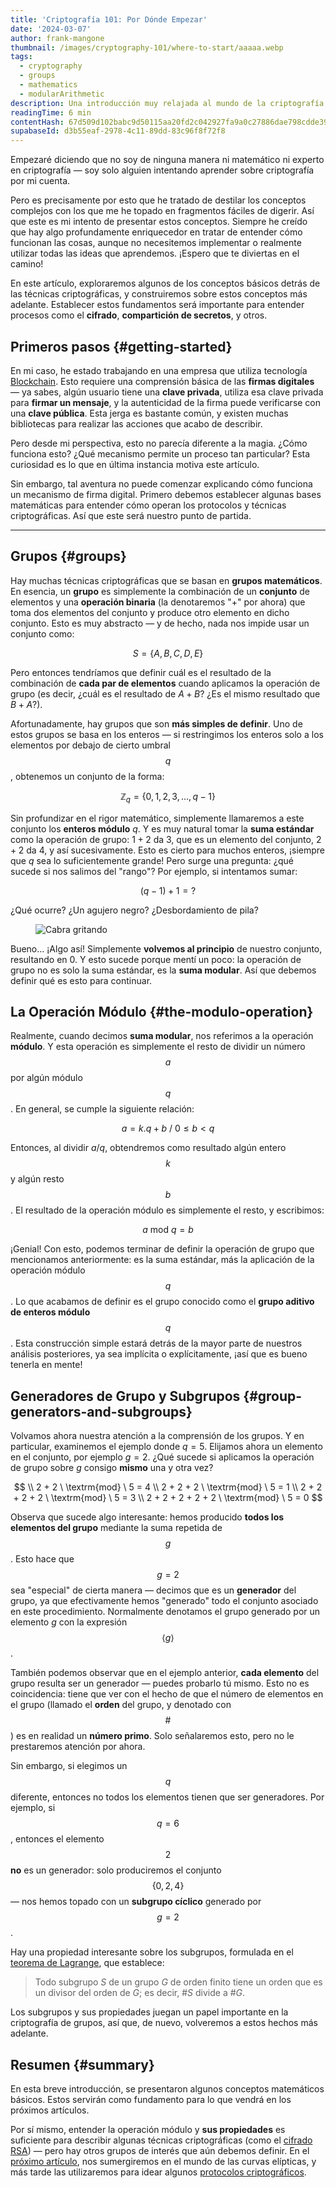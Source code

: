 ```yaml
---
title: 'Criptografía 101: Por Dónde Empezar'
date: '2024-03-07'
author: frank-mangone
thumbnail: /images/cryptography-101/where-to-start/aaaaa.webp
tags:
  - cryptography
  - groups
  - mathematics
  - modularArithmetic
description: Una introducción muy relajada al mundo de la criptografía
readingTime: 6 min
contentHash: 67d509d102babc9d50115aa20fd2c042927fa9a0c27886dae798cdde396d1d0c
supabaseId: d3b55eaf-2978-4c11-89dd-83c96f8f72f8
---
```


Empezaré diciendo que no soy de ninguna manera ni matemático ni experto en criptografía — soy solo alguien intentando aprender sobre criptografía por mi cuenta.

Pero es precisamente por esto que he tratado de destilar los conceptos complejos con los que me he topado en fragmentos fáciles de digerir. Así que este es mi intento de presentar estos conceptos. Siempre he creído que hay algo profundamente enriquecedor en tratar de entender cómo funcionan las cosas, aunque no necesitemos implementar o realmente utilizar todas las ideas que aprendemos. ¡Espero que te diviertas en el camino!

En este artículo, exploraremos algunos de los conceptos básicos detrás de las técnicas criptográficas, y construiremos sobre estos conceptos más adelante. Establecer estos fundamentos será importante para entender procesos como el **cifrado**, **compartición de secretos**, y otros.

## Primeros pasos {#getting-started}

En mi caso, he estado trabajando en una empresa que utiliza tecnología [Blockchain](/es/blog/blockchain-101/how-it-all-began). Esto requiere una comprensión básica de las **firmas digitales** — ya sabes, algún usuario tiene una **clave privada**, utiliza esa clave privada para **firmar un mensaje**, y la autenticidad de la firma puede verificarse con una **clave pública**. Esta jerga es bastante común, y existen muchas bibliotecas para realizar las acciones que acabo de describir.

Pero desde mi perspectiva, esto no parecía diferente a la magia. ¿Cómo funciona esto? ¿Qué mecanismo permite un proceso tan particular? Esta curiosidad es lo que en última instancia motiva este artículo.

Sin embargo, tal aventura no puede comenzar explicando cómo funciona un mecanismo de firma digital. Primero debemos establecer algunas bases matemáticas para entender cómo operan los protocolos y técnicas criptográficas. Así que este será nuestro punto de partida.

---

## Grupos {#groups}

Hay muchas técnicas criptográficas que se basan en **grupos matemáticos**. En esencia, un **grupo** es simplemente la combinación de un **conjunto** de elementos y una **operación binaria** (la denotaremos "+" por ahora) que toma dos elementos del conjunto y produce otro elemento en dicho conjunto. Esto es muy abstracto — y de hecho, nada nos impide usar un conjunto como:

$$
S = \{A, B, C, D, E\}
$$

Pero entonces tendríamos que definir cuál es el resultado de la combinación de **cada par de elementos** cuando aplicamos la operación de grupo (es decir, ¿cuál es el resultado de $A + B$? ¿Es el mismo resultado que $B + A$?).

Afortunadamente, hay grupos que son **más simples de definir**. Uno de estos grupos se basa en los enteros — si restringimos los enteros solo a los elementos por debajo de cierto umbral $$q$$, obtenemos un conjunto de la forma:

$$
\mathbb{Z}_q = \{0, 1, 2, 3, ..., q-1\}
$$

Sin profundizar en el rigor matemático, simplemente llamaremos a este conjunto los **enteros módulo** $q$. Y es muy natural tomar la **suma estándar** como la operación de grupo: $1 + 2$ da $3$, que es un elemento del conjunto, $2 + 2$ da $4$, y así sucesivamente. Esto es cierto para muchos enteros, ¡siempre que $q$ sea lo suficientemente grande! Pero surge una pregunta: ¿qué sucede si nos salimos del "rango"? Por ejemplo, si intentamos sumar:

$$
(q-1) + 1 = ?
$$

¿Qué ocurre? ¿Un agujero negro? ¿Desbordamiento de pila?

<figure>
  <img 
    src="/images/cryptography-101/where-to-start/aaaaa.webp" 
    alt="Cabra gritando"
    title="¡Aaaaaaaaa!"
  />
</figure>

Bueno... ¡Algo así! Simplemente **volvemos al principio** de nuestro conjunto, resultando en $0$. Y esto sucede porque mentí un poco: la operación de grupo no es solo la suma estándar, es la **suma modular**. Así que debemos definir qué es esto para continuar.

## La Operación Módulo {#the-modulo-operation}

Realmente, cuando decimos **suma modular**, nos referimos a la operación **módulo**. Y esta operación es simplemente el resto de dividir un número $$a$$ por algún módulo $$q$$. En general, se cumple la siguiente relación:

$$
a = k.q + b \ / \ 0 \leq b < q
$$

Entonces, al dividir $a / q$, obtendremos como resultado algún entero $$k$$ y algún resto $$b$$. El resultado de la operación módulo es simplemente el resto, y escribimos:

$$
a \ \textrm{mod} \ q = b
$$

¡Genial! Con esto, podemos terminar de definir la operación de grupo que mencionamos anteriormente: es la suma estándar, más la aplicación de la operación módulo $$q$$. Lo que acabamos de definir es el grupo conocido como el **grupo aditivo de enteros módulo** $$q$$. Esta construcción simple estará detrás de la mayor parte de nuestros análisis posteriores, ya sea implícita o explícitamente, ¡así que es bueno tenerla en mente!

## Generadores de Grupo y Subgrupos {#group-generators-and-subgroups}

Volvamos ahora nuestra atención a la comprensión de los grupos. Y en particular, examinemos el ejemplo donde $q = 5$. Elijamos ahora un elemento en el conjunto, por ejemplo $g = 2$. ¿Qué sucede si aplicamos la operación de grupo sobre $g$ consigo **mismo** una y otra vez?

$$
\\ 2 + 2 \ \textrm{mod} \ 5 = 4
\\ 2 + 2 + 2 \ \textrm{mod} \ 5 = 1
\\ 2 + 2 + 2 + 2 \ \textrm{mod} \ 5 = 3
\\ 2 + 2 + 2 + 2 + 2 \ \textrm{mod} \ 5 = 0
$$

Observa que sucede algo interesante: hemos producido **todos los elementos del grupo** mediante la suma repetida de $$g$$. Esto hace que $$g = 2$$ sea "especial" de cierta manera — decimos que es un **generador** del grupo, ya que efectivamente hemos "generado" todo el conjunto asociado en este procedimiento. Normalmente denotamos el grupo generado por un elemento $g$ con la expresión $$\langle g \rangle$$.

También podemos observar que en el ejemplo anterior, **cada elemento** del grupo resulta ser un generador — puedes probarlo tú mismo. Esto no es coincidencia: tiene que ver con el hecho de que el número de elementos en el grupo (llamado el **orden** del grupo, y denotado con $$\#$$) es en realidad un **número primo**. Solo señalaremos esto, pero no le prestaremos atención por ahora.

Sin embargo, si elegimos un $$q$$ diferente, entonces no todos los elementos tienen que ser generadores. Por ejemplo, si $$q = 6$$, entonces el elemento $$2$$ **no** es un generador: solo produciremos el conjunto $$\{ 0, 2, 4 \}$$ — nos hemos topado con un **subgrupo cíclico** generado por $$g=2$$.

Hay una propiedad interesante sobre los subgrupos, formulada en el [teorema de Lagrange](<https://en.wikipedia.org/wiki/Lagrange%27s_theorem_(group_theory)>), que establece:

> Todo subgrupo $S$ de un grupo $G$ de orden finito tiene un orden que es un divisor del orden de $G$; es decir, $\#S$ divide a $\#G$.

Los subgrupos y sus propiedades juegan un papel importante en la criptografía de grupos, así que, de nuevo, volveremos a estos hechos más adelante.

## Resumen {#summary}

En esta breve introducción, se presentaron algunos conceptos matemáticos básicos. Estos servirán como fundamento para lo que vendrá en los próximos artículos.

Por sí mismo, entender la operación módulo y **sus propiedades** es suficiente para describir algunas técnicas criptográficas (como el [cifrado RSA](/es/blog/cryptography-101/asides-rsa-explained)) — pero hay otros grupos de interés que aún debemos definir. En el [próximo artículo](/es/blog/cryptography-101/elliptic-curves-somewhat-demystified), nos sumergiremos en el mundo de las curvas elípticas, y más tarde las utilizaremos para idear algunos [protocolos criptográficos](/es/blog/cryptography-101/encryption-and-digital-signatures).
